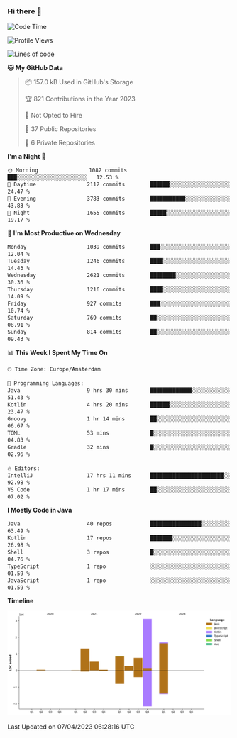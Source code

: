 ### Hi there 👋


<!--START_SECTION:waka-->
![Code Time](http://img.shields.io/badge/Code%20Time-3%2C139%20hrs%2032%20mins-blue)

![Profile Views](http://img.shields.io/badge/Profile%20Views-1-blue)

![Lines of code](https://img.shields.io/badge/From%20Hello%20World%20I%27ve%20Written-8.5%20million%20lines%20of%20code-blue)

**🐱 My GitHub Data** 

> 📦 157.0 kB Used in GitHub's Storage 
 > 
> 🏆 821 Contributions in the Year 2023
 > 
> 🚫 Not Opted to Hire
 > 
> 📜 37 Public Repositories 
 > 
> 🔑 6 Private Repositories 
 > 
**I'm a Night 🦉** 

```text
🌞 Morning                1082 commits        ███░░░░░░░░░░░░░░░░░░░░░░   12.53 % 
🌆 Daytime                2112 commits        ██████░░░░░░░░░░░░░░░░░░░   24.47 % 
🌃 Evening                3783 commits        ███████████░░░░░░░░░░░░░░   43.83 % 
🌙 Night                  1655 commits        █████░░░░░░░░░░░░░░░░░░░░   19.17 % 
```
📅 **I'm Most Productive on Wednesday** 

```text
Monday                   1039 commits        ███░░░░░░░░░░░░░░░░░░░░░░   12.04 % 
Tuesday                  1246 commits        ████░░░░░░░░░░░░░░░░░░░░░   14.43 % 
Wednesday                2621 commits        ████████░░░░░░░░░░░░░░░░░   30.36 % 
Thursday                 1216 commits        ████░░░░░░░░░░░░░░░░░░░░░   14.09 % 
Friday                   927 commits         ███░░░░░░░░░░░░░░░░░░░░░░   10.74 % 
Saturday                 769 commits         ██░░░░░░░░░░░░░░░░░░░░░░░   08.91 % 
Sunday                   814 commits         ██░░░░░░░░░░░░░░░░░░░░░░░   09.43 % 
```


📊 **This Week I Spent My Time On** 

```text
🕑︎ Time Zone: Europe/Amsterdam

💬 Programming Languages: 
Java                     9 hrs 30 mins       █████████████░░░░░░░░░░░░   51.43 % 
Kotlin                   4 hrs 20 mins       ██████░░░░░░░░░░░░░░░░░░░   23.47 % 
Groovy                   1 hr 14 mins        ██░░░░░░░░░░░░░░░░░░░░░░░   06.67 % 
TOML                     53 mins             █░░░░░░░░░░░░░░░░░░░░░░░░   04.83 % 
Gradle                   32 mins             █░░░░░░░░░░░░░░░░░░░░░░░░   02.96 % 

🔥 Editors: 
IntelliJ                 17 hrs 11 mins      ███████████████████████░░   92.98 % 
VS Code                  1 hr 17 mins        ██░░░░░░░░░░░░░░░░░░░░░░░   07.02 % 
```

**I Mostly Code in Java** 

```text
Java                     40 repos            ████████████████░░░░░░░░░   63.49 % 
Kotlin                   17 repos            ███████░░░░░░░░░░░░░░░░░░   26.98 % 
Shell                    3 repos             █░░░░░░░░░░░░░░░░░░░░░░░░   04.76 % 
TypeScript               1 repo              ░░░░░░░░░░░░░░░░░░░░░░░░░   01.59 % 
JavaScript               1 repo              ░░░░░░░░░░░░░░░░░░░░░░░░░   01.59 % 
```



**Timeline**

![Lines of Code chart](https://raw.githubusercontent.com/powercasgamer/powercasgamer/master/assets/bar_graph.png)


 Last Updated on 07/04/2023 06:28:16 UTC
<!--END_SECTION:waka-->
